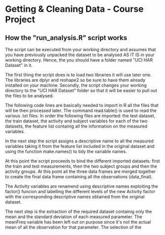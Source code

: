 # Getting & Cleaning Data - Course Project
## How the "run_analysis.R" script works

The script can be executed from your working directory and assumes that you have previously unpacked the dataset to be analysed AS IT IS in your working directory. Hence, the you should have a folder named "UCI HAR Dataset" in it.

The first thing the script does is to load two libraries it will use later one. The libraries are dplyr and reshape2 so be sure to have them already installed on your machine.
Secondly, the script changes your working directory to the "UCI HAR Dataset" folder so that it will be easier to pull out the files to be analysed.

The following code lines are basically needed to import in R all the files that will be then processed later. The command read.table() is used to read the various .txt files. In order the following files are imported: the test dataset, the train dataset, the activity and subject variables for each of the two datasets, the feature list containig all the information on the measured variables.

In the next step the script assigns a descriptive name to all the measured variables taking it from the feature list included in the original dataset and using the function make.names() to tidy the variable names.

At this point the script proceeds to bind the different imported datasets: first the train and test measurements, then the two subject groups and then the activity groups. At this point all the three data frames are merged together to create the final data frame containing all the observations (data_final).

The Activity variables are renamend using descriptive names exploiting the factor() funcion and labelling the different levels of the new Activity factor with the corresponding descriptive names obtained from the original dataset.

The next step is the extraction of the required dataset containig only the mean and the standard deviation of each measured parameter. The meanFreq variable has been left out on purpose since it's not the actual mean of all the observation for that parameter. The selection of the 
